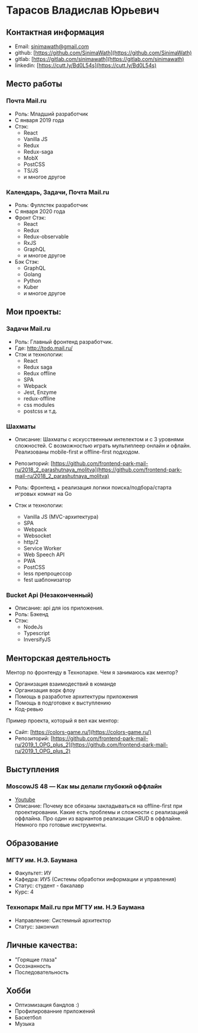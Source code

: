 # Тарасов Владислав Юрьевич
## Контактная информация
 - Email: sinimawath@gmail.com
 - github: [https://github.com/SinimaWath](https://github.com/SinimaWath)
 - gitlab: [https://gitlab.com/sinimawath](https://gitlab.com/sinimawath)
 - linkedin: [https://cutt.ly/Bd0L54s](https://cutt.ly/Bd0L54s)
    
## Место работы
### Почта Mail.ru
  - Роль: Младший разработчик
  - С января 2019 года
  - Стэк: 
    - React
    - Vanilla JS
    - Redux
    - Redux-saga 
    - MobX 
    - PostCSS
    - TS/JS
    - и многое другое
    
### Календарь, Задачи, Почта Mail.ru
  - Роль: Фуллстек разработчик
  - С января 2020 года
  - Фронт Стэк: 
    - React
    - Redux
    - Redux-observable
    - RxJS 
    - GraphQL
    - и многое другое
  - Бэк Стэк:
    - GraphQL
    - Golang
    - Python
    - Kuber
    - и многое другое

## Мои проекты:

### Задачи Mail.ru
  - Роль: Главный фронтенд разработчик.
  - Где: http://todo.mail.ru/
  - Стэк и технологии:
    - React
    - Redux saga
    - Redux offline
    - SPA
    - Webpack
    - Jest, Enzyme
    - redux-offline
    - css modules
    - postcss
    и т.д.

### Шахматы
  
  - Описание: Шахматы с искусственным интелектом и c 3 уровнями сложностей. С возможностью играть мультиплеер онлайн и офлайн. Реализованы mobile-first и offline-first подходом. 
  - Репозиторий: [https://github.com/frontend-park-mail-ru/2018_2_parashutnaya_molitva](https://github.com/frontend-park-mail-ru/2018_2_parashutnaya_molitva)
 
  - Роль: Фронтенд + реализация логики поиска/подбора/старта игровых комнат на Go
  
  - Стэк и технологии:
    - Vanilla JS (MVC-архитектура)
    - SPA
    - Webpack
    - Websocket
    - http/2
    - Service Worker
    - Web Speech API
    - PWA
    - PostCSS
    - less препроцессор
    - fest шаблонизатор
    
### Bucket Api (Незаконченный)
  - Описание: api для ios приложения.
  - Роль: Бэкенд
  - Стэк:
    - NodeJs
    - Typescript
    - InversifyJS
    
## Менторская деятельность
 Ментор по фронтенду в Технопарке. Чем я занимаюсь как ментор?
  - Организация взаимодествий в команде
  - Организация ворк флоу
  - Помощь в разработке архитектуры приложения
  - Помощь в подготовке к выступлению
  - Код-ревью
    
  Пример проекта, который я вел как ментор: 
  - Сайт: [https://colors-game.ru/](https://colors-game.ru/)
  - Репозиторий: [https://github.com/frontend-park-mail-ru/2019_1_OPG_plus_2](https://github.com/frontend-park-mail-ru/2019_1_OPG_plus_2)
  
  
## Выступления
### MoscowJS 48 — Как мы делали глубокий оффлайн
  - [Youtube](https://www.youtube.com/watch?v=Sv-HJag1ri8&list=PL95OM-7UObpGiyAyygO8xBlvi7GKWHSku)
  - Описание: Почему все обязаны закладываться на offline-first при проектировании. Какие есть проблемы и сложности с реализацией оффлайна. Про один из вариантов реализации CRUD в оффлайне. Немного про готовые инструменты.

## Образование
### МГТУ им. Н.Э. Баумана
  - Факультет: ИУ
  - Кафедра: ИУ5 (Системы обработки информации и управления)
  - Статус: студент - бакалавр
  - Курс: 4
  
### Технопарк Mail.ru при МГТУ им. Н.Э Баумана
  - Направление: Системный архитектор
  - Статус: закончил
  
## Личные качества:
  - "Горящие глаза"
  - Осознанность
  - Последовательность

## Хобби
  - Оптизмизация бандлов :)
  - Профилированние приложений
  - Баскетбол
  - Музыка
